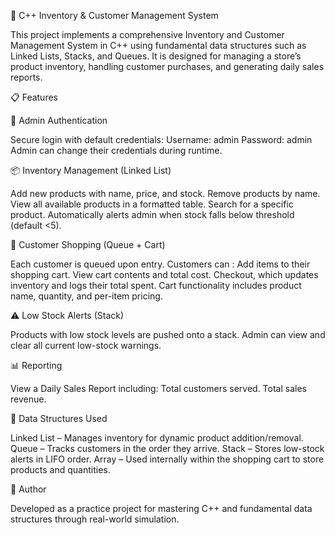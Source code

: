 🛒 C++ Inventory & Customer Management System

 This project implements a comprehensive Inventory and Customer Management System in C++ using fundamental data structures 
 such as Linked Lists, Stacks, and Queues. It is designed for managing a store’s product inventory, handling customer 
 purchases, and generating daily sales reports.

📋 Features

🔐 Admin Authentication

   Secure login with default credentials:
   Username: admin
   Password: admin
   Admin can change their credentials during runtime.

📦 Inventory Management (Linked List)

   Add new products with name, price, and stock.
   Remove products by name.
   View all available products in a formatted table.
   Search for a specific product.
   Automatically alerts admin when stock falls below threshold (default <5).


🧺 Customer Shopping (Queue + Cart)

   Each customer is queued upon entry.
   Customers can :
        Add items to their shopping cart.
        View cart contents and total cost.
        Checkout, which updates inventory and logs their total spent.
   Cart functionality includes product name, quantity, and per-item pricing.

⚠️ Low Stock Alerts (Stack)

   Products with low stock levels are pushed onto a stack.
   Admin can view and clear all current low-stock warnings.

📊 Reporting

   View a Daily Sales Report including:
   Total customers served.
   Total sales revenue.

🧱 Data Structures Used

   Linked List – Manages inventory for dynamic product addition/removal.
   Queue – Tracks customers in the order they arrive.
   Stack – Stores low-stock alerts in LIFO order.
   Array – Used internally within the shopping cart to store products and quantities.

👤 Author

 Developed as a practice project for mastering C++ and fundamental data structures through real-world simulation.
